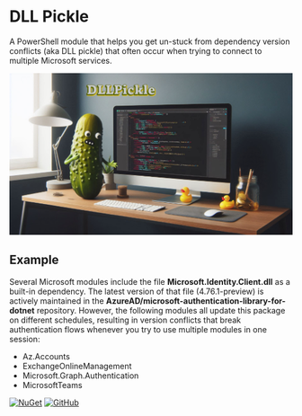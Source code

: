 # DLL Pickle

A PowerShell module that helps you get un-stuck from dependency version conflicts (aka DLL pickle) that often occur when trying to connect to multiple Microsoft services.

![A stressed pickle trying to explain the problem in their code to a rubber duck.](assets/dllpickle.png)

## Example

Several Microsoft modules include the file **Microsoft.Identity.Client.dll** as a built-in dependency. The latest version of that file (<!--Version-->4.76.1-preview<!--/Version-->) is actively maintained in the **AzureAD/microsoft-authentication-library-for-dotnet** repository. However, the following modules all update this package on different schedules, resulting in version conflicts that break authentication flows whenever you try to use multiple modules in one session:

- Az.Accounts
- ExchangeOnlineManagement
- Microsoft.Graph.Authentication
- MicrosoftTeams

[![NuGet](https://img.shields.io/nuget/v/microsoft.identity.client.svg?style=flat-square&label=nuget&colorB=00b200)](https://www.nuget.org/packages/Microsoft.Identity.Client/)
[![GitHub](https://img.shields.io/github/v/microsoft.identity.client.svg?style=flat-square&label=github&colorB=00b200)](https://github.com/AzureAD/microsoft-authentication-library-for-dotnet)
